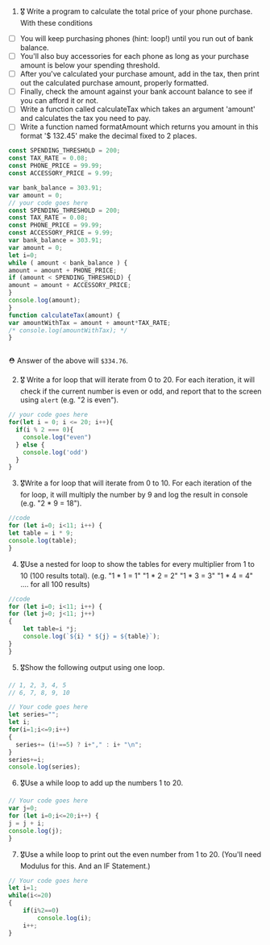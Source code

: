 1. 🎖 Write a program to calculate the total price of your phone purchase. With these conditions
 * [ ] You will keep purchasing phones (hint: loop!) until you run out of bank balance.
 * [ ] You'll also buy accessories for each phone as long as your purchase amount is below your spending threshold.
 * [ ] After you've calculated your purchase amount, add in the tax, then print out the calculated purchase amount, properly formatted.
 * [ ] Finally, check the amount against your bank account balance to see if you can afford it or not.
 * [ ] Write a function called calculateTax which takes an argument 'amount' and calculates the tax you need to pay.
 * [ ] Write a function named formatAmount which returns you amount in this format '$ 132.45' make the decimal fixed to 2 places.
```js
const SPENDING_THRESHOLD = 200;
const TAX_RATE = 0.08;
const PHONE_PRICE = 99.99;
const ACCESSORY_PRICE = 9.99;

var bank_balance = 303.91;
var amount = 0;
// your code goes here
const SPENDING_THRESHOLD = 200;
const TAX_RATE = 0.08;
const PHONE_PRICE = 99.99;
const ACCESSORY_PRICE = 9.99;
var bank_balance = 303.91;
var amount = 0;
let i=0;
while ( amount < bank_balance ) {
amount = amount + PHONE_PRICE;
if (amount < SPENDING_THRESHOLD) {
amount = amount + ACCESSORY_PRICE;
}
console.log(amount);
}
function calculateTax(amount) {
var amountWithTax = amount + amount*TAX_RATE;
/* console.log(amountWithTax); */
}



```
 ⛑ Answer of the above will `$334.76`.

2. 🎖 Write a for loop that will iterate from 0 to 20. For each iteration, it will check if the current number is even or odd, and report that to the screen using `alert` (e.g. "2 is even").
```js
// your code goes here
for(let i = 0; i <= 20; i++){
  if(i % 2 === 0){
    console.log("even")
  } else {
    console.log('odd')
  }
}
```
3. 🎖Write a for loop that will iterate from 0 to 10. For each iteration of the for loop, it will multiply the number by 9 and log the result in console (e.g. "2 * 9 = 18").
```js
//code
for (let i=0; i<11; i++) {
let table = i * 9;
console.log(table);
}
```
4. 🎖Use a nested for loop to show the tables for every multiplier from 1 to 10 (100 results total).
(e.g.
"1 * 1 = 1"
"1 * 2 = 2"
"1 * 3 = 3"
"1 * 4 = 4"
.... for all 100 results)
```js
//code
for (let i=0; i<11; i++) {
for (let j=0; j<11; j++)
{
  	let table=i *j;
	console.log(`${i} * ${j} = ${table}`);
}
}
```
5. 🎖Show the following output using one loop.
```js
// 1, 2, 3, 4, 5
// 6, 7, 8, 9, 10

// Your code goes here
let series="";
let i;
for(i=1;i<=9;i++)
{
  series+= (i!==5) ? i+"," : i+ "\n";
}
series+=i;
console.log(series);
```

6. 🎖Use a while loop to add up the numbers 1 to 20.
```js
// Your code goes here
var j=0;
for (let i=0;i<=20;i++) {
j = j + i;
console.log(j);
}
```

7. 🎖Use a while loop to print out the even number from 1 to 20. (You'll need Modulus for this. And an IF Statement.)
```js
// Your code goes here
let i=1;
while(i<=20) 
{
    if(i%2==0)
        console.log(i);
    i++;
}


```
